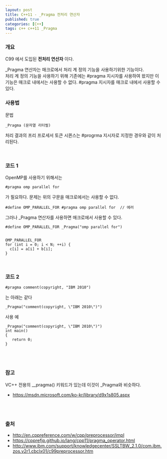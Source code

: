 ```yaml
---
layout: post
title: C++11 - _Pragma 전처리 연산자
published: true
categories: [C++]
tags: c++ c++11 _Pragma
---
```

### 개요
C99 에서 도입된 **전처리 연산자** 이다.  

_Pragma 연산자는 매크로에서 처리 계 정의 기능을 사용하기위한 기능이다.  
처리 계 정의 기능을 사용하기 위해 기존에는 #pragma 지시자를 사용하여 왔지만 이 기능은 매크로 내에서는 사용할 수 없다.
#pragma 지시자를 매크로 내에서 사용할 수 있다.


### 사용법
문법

```
_Pragma (문자열 리터럴)
```

처리 결과의 프리 프로세서 토큰 시퀸스는 #progrma 지시자로 지정한 경우와 같이 처리된다.

<br> 

### 코드 1
OpenMP를 사용하기 위해서는

```
#pragma omp parallel for
```

가 필요하다. 문제는 위의 구문을 매크로에서는 사용할 수 없다.

```
#define OMP_PARALLEL_FOR #pragma omp parallel for  // 에러
```

그러나 _Pragma 연산자를 사용하면 매크로에서 사용할 수 있다.

```
#define OMP_PARALLEL_FOR _Pragma("omp parallel for")


OMP_PARALLEL_FOR
for (int i = 0; i < N; ++i) {
  c[i] = a[i] + b[i];
}
```

<br>  

### 코드 2

```
#pragma comment(copyright, "IBM 2010")
```
는 아래는 같다

```
_Pragma("comment(copyright, \"IBM 2010\")")
```

사용 예

```
_Pragma("comment(copyright, \"IBM 2010\")")
int main()
{
   return 0;
}
```


<br>
<br>    

### 참고  
VC++ 전용의 __pragma() 키워드가 있는데 이것이 _Pragma와 비슷하다.  
- https://msdn.microsoft.com/ko-kr/library/d9x1s805.aspx


<br>
<br>  

### 출처  
- http://en.cppreference.com/w/cpp/preprocessor/impl
- https://cpprefjp.github.io/lang/cpp11/pragma_operator.html
- http://www.ibm.com/support/knowledgecenter/SSLTBW_2.1.0/com.ibm.zos.v2r1.cbclx01/c99preprocessor.htm
